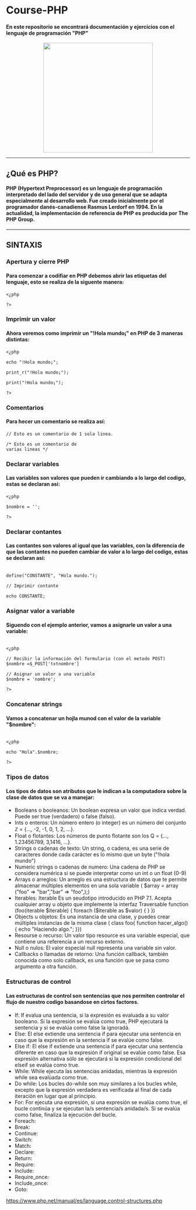 # Course-PHP

#### En este repositorio se encontrará  documentación y ejercicios con el lenguaje de programación "PHP" 

<div align="center"> 
<img src="https://github.com/zumrudu-anka/zumrudu-anka/blob/master/images/php.svg" height="300px"/>
</div>

***

## ¿Qué es PHP?

#### PHP (Hypertext Preprocessor) es un lenguaje de programación interpretado​ del lado del servidor y de uso general que se adapta especialmente al desarrollo web.​ Fue creado inicialmente por el programador danés-canadiense Rasmus Lerdorf en 1994.​ En la actualidad, la implementación de referencia de PHP es producida por The PHP Group.​

***
## SINTAXIS

### Apertura y cierre PHP

#### Para comenzar a codifiar en PHP debemos abrir las etiquetas del lenguaje, esto se realiza de la siguente manera:

~~~
<¿php

?>
~~~

### Imprimir un valor

#### Ahora veremos como imprimir un "!Hola mundo¡" en PHP de 3 maneras distintas:

~~~
<¿php

echo "!Hola mundo¡";

print_r("!Hola mundo¡");

print("!Hola mundo¡");

?>
~~~

### Comentarios 

#### Para hecer un comentario se realiza así:

~~~
// Esto es un comentario de 1 sola linea.

/* Esto es un comentario de
varias lineas */
~~~

### Declarar variables

#### Las variables son valores que pueden ir cambiando a lo largo del codigo, estas se declaran así:

~~~
<¿php

$nombre = '';

?>
~~~

### Declarar contantes

#### Las contantes son valores al igual que las variables, con la diferencia de que las contantes no pueden cambiar de valor a lo largo del codigo, estas se declaran así:

~~~

define("CONSTANTE", "Hola mundo.");

// Imprimir contante

echo CONSTANTE; 

~~~

### Asignar valor a variable

#### Siguendo con el ejemplo anterior, vamos a asignarle un valor a una variable: 

~~~

<¿php

// Recibir la información del formulario (con el metodo POST)
$nombre =$_POST['txtnombre']

// Asignar un valor a una variable
$nombre = 'nombre';

?>

~~~

###  Concatenar strings

#### Vamos a concatenar un hojla munod con el valor de la variable "$nombre":

~~~

<¿php

echo "Hola".$nombre;

?>

~~~

### Tipos de datos 

#### Los tipos de datos son atributos que le indican a la computadora sobre la clase de datos que se va a manejar:

- Booleans o booleanos: Un boolean expresa un valor que indica verdad. Puede ser true (verdadero) o false (falso).
- Ints o enteros: Un número entero (o integer) es un número del conjunto ℤ = {..., -2, -1, 0, 1, 2, ...}.
- Float o flotantes: Los números de punto flotante son los Q = {..., 1.23456789, 3,1416, ...}.
- Strings o cadenas de texto: Un string, o cadena, es una serie de caracteres donde cada carácter es lo mismo que un byte ("!hola mundo")
- Numeric strings o cadenas de numero: Una cadena de PHP se considera numérica si se puede interpretar como un int o un float (0-9)
- Arrays o arreglos: Un arreglo es una estructura de datos que te permite almacenar múltiples elementos en una sola variable ( $array = array ("foo" => "bar","bar" => "foo",);)
- Iterables: Iterable Es un seudotipo introducido en PHP 7.1. Acepta cualquier array u objeto que implemente la interfaz Traversable function (foo(iterable $iterable) { foreach ($iterable as $valor) { } })
- Objects u objetos: Es una instancia de una clase, y puedes crear múltiples instancias de la misma clase ( class foo{ function hacer_algo() { echo "Haciendo algo."; }})
- Resourse o recurso: Un valor tipo resource es una variable especial, que contiene una referencia a un recurso externo.
- Null o nulos: El valor especial null representa una variable sin valor.
- Callbacks o llamadas de retorno: Una función callback, también conocida como solo callback, es una función que se pasa como argumento a otra función.

### Estructuras de control

#### Las estructuras de control son sentencias que nos permiten controlar el flujo de nuestro codigo basandose en cirtos factores.

- If: If evalua una sentencia, si la expresión es evaluada a su valor booleano. Si la expresión se evalúa como true, PHP ejecutará la sentencia y si se evalúa como false la ignoradá.
- Else: El else extiende una sentencia if para ejecutar una sentencia en caso que la expresión en la sentencia if se evalúe como false.
- Else if: El else if extiende una sentencia if para ejecutar una sentencia diferente en caso que la expresión if original se evalúe como false. Esa expresión alternativa sólo se ejecutará si la expresión condicional del elseif se evalúa como true.
- While: While ejecuta las sentencias anidadas, mientras la expresión while sea evalúada como true.
- Do while: Los bucles do-while son muy similares a los bucles while, excepto que la expresión verdadera es verificada al final de cada iteración en lugar que al principio. 
- For: For ejecuta una expresión, si una expresión se evalúa como true, el bucle continúa y se ejecutan la/s sentencia/s anidada/s. Si se evalúa como false, finaliza la ejecución del bucle.
- Foreach: 
- Break:
- Continue:
- Switch:
- Match:
- Declare:
- Return:
- Require:
- Include:
- Require_once:
- Include_once:
- Goto:


https://www.php.net/manual/es/language.control-structures.php 





















































































<!--https://www.youtube.com/watch?v=nCB1gEkRZ1g--> <!--22:30-->

